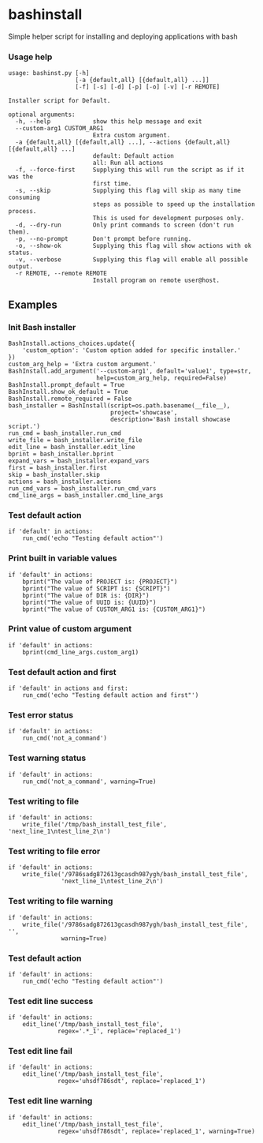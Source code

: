# bashinstall
Simple helper script for installing and deploying applications with bash

### Usage help

```
usage: bashinst.py [-h]
                   [-a {default,all} [{default,all} ...]]
                   [-f] [-s] [-d] [-p] [-o] [-v] [-r REMOTE]

Installer script for Default.

optional arguments:
  -h, --help            show this help message and exit
  --custom-arg1 CUSTOM_ARG1
                        Extra custom argument.
  -a {default,all} [{default,all} ...], --actions {default,all} [{default,all} ...]
                        default: Default action
                        all: Run all actions
  -f, --force-first     Supplying this will run the script as if it was the 
                        first time.
  -s, --skip            Supplying this flag will skip as many time consuming 
                        steps as possible to speed up the installation process.
                        This is used for development purposes only.
  -d, --dry-run         Only print commands to screen (don't run them).
  -p, --no-prompt       Don't prompt before running.
  -o, --show-ok         Supplying this flag will show actions with ok status.
  -v, --verbose         Supplying this flag will enable all possible output.
  -r REMOTE, --remote REMOTE
                        Install program on remote user@host.
```

## Examples

### Init Bash installer
```
BashInstall.actions_choices.update({
    'custom_option': 'Custom option added for specific installer.'
})
custom_arg_help = 'Extra custom argument.'
BashInstall.add_argument('--custom-arg1', default='value1', type=str,
                         help=custom_arg_help, required=False)
BashInstall.prompt_default = True
BashInstall.show_ok_default = True
BashInstall.remote_required = False
bash_installer = BashInstall(script=os.path.basename(__file__),
                             project='showcase',
                             description='Bash install showcase script.')
run_cmd = bash_installer.run_cmd
write_file = bash_installer.write_file
edit_line = bash_installer.edit_line
bprint = bash_installer.bprint
expand_vars = bash_installer.expand_vars
first = bash_installer.first
skip = bash_installer.skip
actions = bash_installer.actions
run_cmd_vars = bash_installer.run_cmd_vars
cmd_line_args = bash_installer.cmd_line_args
```

### Test default action
```
if 'default' in actions:
    run_cmd('echo "Testing default action"')
```

### Print built in variable values
```
if 'default' in actions:
    bprint("The value of PROJECT is: {PROJECT}")
    bprint("The value of SCRIPT is: {SCRIPT}")
    bprint("The value of DIR is: {DIR}")
    bprint("The value of UUID is: {UUID}")
    bprint("The value of CUSTOM_ARG1 is: {CUSTOM_ARG1}")
```

### Print value of custom argument
```
if 'default' in actions:
    bprint(cmd_line_args.custom_arg1)
```

### Test default action and first
```
if 'default' in actions and first:
    run_cmd('echo "Testing default action and first"')
```

### Test error status
```
if 'default' in actions:
    run_cmd('not_a_command')
```

### Test warning status
```
if 'default' in actions:
    run_cmd('not_a_command', warning=True)
```

### Test writing to file
```
if 'default' in actions:
    write_file('/tmp/bash_install_test_file', 'next_line_1\ntest_line_2\n')
```

### Test writing to file error
```
if 'default' in actions:
    write_file('/9786sadg872613gcasdh987ygh/bash_install_test_file',
               'next_line_1\ntest_line_2\n')
```

### Test writing to file warning
```
if 'default' in actions:
    write_file('/9786sadg872613gcasdh987ygh/bash_install_test_file', '',
               warning=True)
```

### Test default action
```
if 'default' in actions:
    run_cmd('echo "Testing default action"')
```

### Test edit line success
```
if 'default' in actions:
    edit_line('/tmp/bash_install_test_file', 
              regex='.*_1', replace='replaced_1')
```

### Test edit line fail
```
if 'default' in actions:
    edit_line('/tmp/bash_install_test_file',
              regex='uhsdf786sdt', replace='replaced_1')
```

### Test edit line warning
```
if 'default' in actions:
    edit_line('/tmp/bash_install_test_file',
              regex='uhsdf786sdt', replace='replaced_1', warning=True)
```
